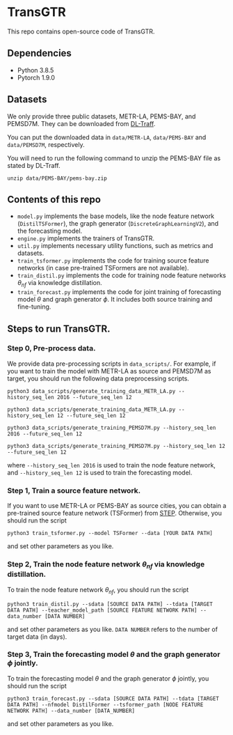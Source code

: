 # TransGTR
This repo contains open-source code of TransGTR.

## Dependencies
- Python 3.8.5
- Pytorch 1.9.0

## Datasets
We only provide three public datasets, METR-LA, PEMS-BAY, and PEMSD7M. They can be downloaded from [DL-Traff](https://github.com/deepkashiwa20/DL-Traff-Graph). 

You can put the downloaded data in `data/METR-LA`, `data/PEMS-BAY` and `data/PEMSD7M`, respectively. 

You will need to run the following command to unzip the PEMS-BAY file as stated by DL-Traff. 

`unzip data/PEMS-BAY/pems-bay.zip`

## Contents of this repo
- `model.py` implements the base models, like the node feature network (`DistilTSFormer`), the graph generator (`DiscreteGraphLearningV2`), and the forecasting model. 
- `engine.py` implements the trainers of TransGTR. 
- `util.py` implements necessary utility functions, such as metrics and datasets. 
- `train_tsformer.py` implements the code for training source feature networks (in case pre-trained TSFormers are not available). 
- `train_distil.py` implements the code for training node feature networks $\theta_{nf}$ via knowledge distillation. 
- `train_forecast.py` implements the code for joint training of forecasting model $\theta$ and graph generator $\phi$. It includes both source training and fine-tuning. 

## Steps to run TransGTR. 

### Step 0, Pre-process data. 
We provide data pre-processing scripts in `data_scripts/`. For example, if you want to train the model with METR-LA as source and PEMSD7M as target, you should run the following data preprocessing scripts. 

`python3 data_scripts/generate_training_data_METR_LA.py --history_seq_len 2016 --future_seq_len 12`

`python3 data_scripts/generate_training_data_METR_LA.py --history_seq_len 12 --future_seq_len 12`

`python3 data_scripts/generate_training_PEMSD7M.py --history_seq_len 2016 --future_seq_len 12`

`python3 data_scripts/generate_training_PEMSD7M.py --history_seq_len 12 --future_seq_len 12`

where `--history_seq_len 2016` is used to train the node feature network, and `--history_seq_len 12` is used to train the forecasting model. 

### Step 1, Train a source feature network. 
If you want to use METR-LA or PEMS-BAY as source cities, you can obtain a pre-trained source feature network (TSFormer) from [STEP](https://github.com/zezhishao/STEP/tree/github/tsformer_ckpt). Otherwise, you should run the script 

`python3 train_tsformer.py --model TSFormer --data [YOUR DATA PATH]`

and set other parameters as you like. 

### Step 2, Train the node feature network $\theta_{nf}$ via knowledge distillation. 
To train the node feature network $\theta_{nf}$, you should run the script

`python3 train_distil.py --sdata [SOURCE DATA PATH] --tdata [TARGET DATA PATH] --teacher_model_path [SOURCE FEATURE NETWORK PATH] --data_number [DATA NUMBER]`

and set other parameters as you like. `DATA NUMBER` refers to the number of target data (in days). 

### Step 3, Train the forecasting model $\theta$ and the graph generator $\phi$ jointly. 
To train the forecasting model $\theta$ and the graph generator $\phi$ jointly, you should run the script 

`python3 train_forecast.py --sdata [SOURCE DATA PATH] --tdata [TARGET DATA PATH] --nfmodel DistilFormer --tsformer_path [NODE FEATURE NETWORK PATH] --data_number [DATA_NUMBER]`

and set other parameters as you like. 
